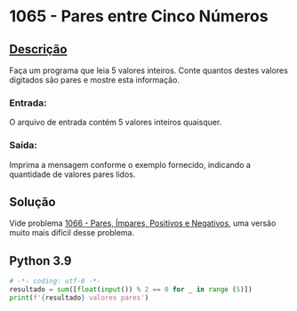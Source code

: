 # 1065 - Pares entre Cinco Números

## [Descrição](https://www.beecrowd.com.br/judge/pt/problems/view/1065)

Faça um programa que leia 5 valores inteiros. Conte quantos destes valores digitados são pares e mostre esta informação.

### Entrada:
O arquivo de entrada contém 5 valores inteiros quaisquer.

### Saída:
Imprima a mensagem conforme o exemplo fornecido, indicando a quantidade de valores pares lidos.

## Solução

Vide problema [1066 - Pares, Ímpares, Positivos e Negativos](../1066-ParesÍmparesPositivosENegativos), uma versão muito mais difícil desse problema.

## Python 3.9

```Python
# -*- coding: utf-8 -*-
resultado = sum([float(input()) % 2 == 0 for _ in range (5)])
print(f'{resultado} valores pares')
```
